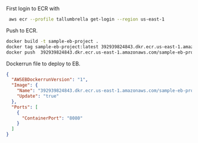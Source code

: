 

First login to ECR with 

```bash
 aws ecr --profile tallumbrella get-login --region us-east-1

```

Push to ECR.

```bash
docker build -t sample-eb-project .
docker tag sample-eb-project:latest 392939824843.dkr.ecr.us-east-1.amazonaws.com/sample-eb-project:0.1
docker push  392939824843.dkr.ecr.us-east-1.amazonaws.com/sample-eb-project:0.1
```

Dockerrun file to deploy to EB.

```json
{
  "AWSEBDockerrunVersion": "1",
  "Image": {
    "Name": "392939824843.dkr.ecr.us-east-1.amazonaws.com/sample-eb-project:0.1",
    "Update": "true"
  },
  "Ports": [
    {
      "ContainerPort": "8080"
    }
  ]
}
```